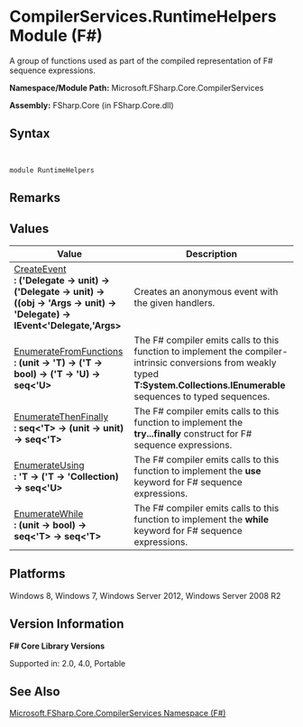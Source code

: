 # CompilerServices.RuntimeHelpers Module (F#)

A group of functions used as part of the compiled representation of F# sequence expressions.

**Namespace/Module Path:** Microsoft.FSharp.Core.CompilerServices

**Assembly:** FSharp.Core (in FSharp.Core.dll)


## Syntax


```


module RuntimeHelpers

```



## Remarks

## Values


|Value|Description|
|-----|-----------|
|[CreateEvent](http://msdn.microsoft.com/en-us/library/8eca0f7b-84f9-4ffd-a9c4-4b85937b81e8)<br />**: ('Delegate -&gt; unit) -&gt; ('Delegate -&gt; unit) -&gt; ((obj -&gt; 'Args -&gt; unit) -&gt; 'Delegate) -&gt; IEvent&lt;'Delegate,'Args&gt;**|Creates an anonymous event with the given handlers.|
|[EnumerateFromFunctions](http://msdn.microsoft.com/en-us/library/a7e754e2-4766-4d17-990a-61bc858393c6)<br />**: (unit -&gt; 'T) -&gt; ('T -&gt; bool) -&gt; ('T -&gt; 'U) -&gt; seq&lt;'U&gt;**|The F# compiler emits calls to this function to implement the compiler-intrinsic conversions from weakly typed **T:System.Collections.IEnumerable** sequences to typed sequences.|
|[EnumerateThenFinally](http://msdn.microsoft.com/en-us/library/8d9fe619-a247-4de1-9cc8-a0f54517cef6)<br />**: seq&lt;'T&gt; -&gt; (unit -&gt; unit) -&gt; seq&lt;'T&gt;**|The F# compiler emits calls to this function to implement the **try...finally** construct for F# sequence expressions.|
|[EnumerateUsing](http://msdn.microsoft.com/en-us/library/b25ee067-a8ad-4b81-a58c-072f127d69f5)<br />**: 'T -&gt; ('T -&gt; 'Collection) -&gt; seq&lt;'U&gt;**|The F# compiler emits calls to this function to implement the **use** keyword for F# sequence expressions.|
|[EnumerateWhile](http://msdn.microsoft.com/en-us/library/9f48435f-2754-42e2-8d1a-9d002b7e60b5)<br />**: (unit -&gt; bool) -&gt; seq&lt;'T&gt; -&gt; seq&lt;'T&gt;**|The F# compiler emits calls to this function to implement the **while** keyword for F# sequence expressions.|

## Platforms
Windows 8, Windows 7, Windows Server 2012, Windows Server 2008 R2


## Version Information
**F# Core Library Versions**

Supported in: 2.0, 4.0, Portable




## See Also
[Microsoft.FSharp.Core.CompilerServices Namespace &#40;F&#35;&#41;](Microsoft.FSharp.Core.CompilerServices-Namespace-%28FSharp%29.md)

